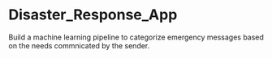 # Disaster_Response_App
Build a machine learning pipeline to categorize emergency messages based on the needs commnicated by the sender.
